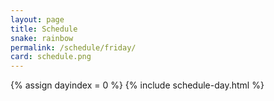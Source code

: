 ```yaml
---
layout: page
title: Schedule
snake: rainbow
permalink: /schedule/friday/
card: schedule.png
---
```

{% assign dayindex = 0 %}
{% include schedule-day.html %}
